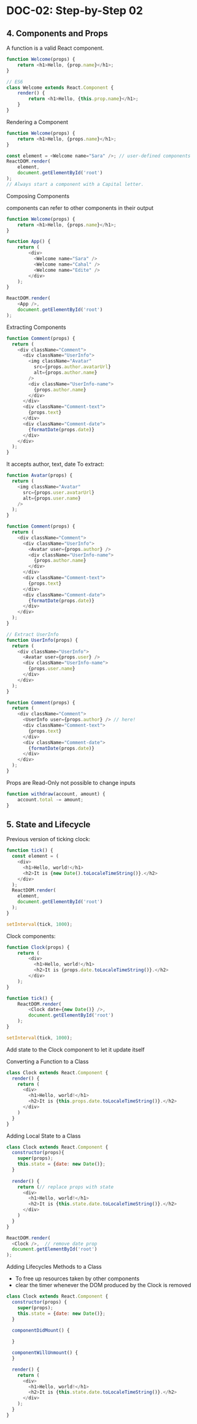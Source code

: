 # DOC-02: Step-by-Step 02

## 4. Components and Props

A function is a valid React component.
```js
function Welcome(props) {
    return <h1>Hello, {prop.name}</h1>;
}

// ES6
class Welcome extends React.Component {
    render() {
        return <h1>Hello, {this.prop.name}</h1>;
    }
}
```
Rendering a Component

```js
function Welcome(props) {
    return <h1>Hello, {props.name}</h1>;
}

const element = <Welcome name="Sara" />; // user-defined components
ReactDOM.render(
    element,
    document.getElementById('root')
);
// Always start a component with a Capital letter.

```

Composing Components

components can refer to other components in their output

```js
function Welcome(props) {
    return <h1>Hello, {props.name}</h1>;
}

function App() {
    return (
        <div>
          <Welcome name="Sara" />
          <Welcome name="Cahal" />
          <Welcome name="Edite" />
        </div>
    );
}

ReactDOM.render(
    <App />,
    document.getElementById('root')
);
```

Extracting Components

```js
function Comment(props) {
  return (
    <div className="Comment">
      <div className="UserInfo">
        <img className="Avatar"
          src={props.author.avatarUrl}
          alt={props.author.name}
        />
        <div className="UserInfo-name">
          {props.author.name}
        </div>
      </div>
      <div className="Comment-text">
        {props.text}
      </div>
      <div className="Comment-date">
        {formatDate(props.date)}
      </div>
    </div>
  );
}
```
It accepts author, text, date
To extract:

```js
function Avatar(props) {
  return (
    <img className="Avatar"
      src={props.user.avatarUrl}
      alt={props.user.name}
    />
  );
}

function Comment(props) {
  return (
    <div className="Comment">
      <div className="UserInfo">
        <Avatar user={props.author} />
        <div className="UserInfo-name">
          {props.author.name}
        </div>
      </div>
      <div className="Comment-text">
        {props.text}
      </div>
      <div className="Comment-date">
        {formatDate(props.date)}
      </div>
    </div>
  );
}

// Extract UserInfo
function UserInfo(props) {
  return (
    <div className="UserInfo">
      <Avatar user={props.user} />
      <div className="UserInfo-name">
        {props.user.name}
      </div>
    </div>
  );
}

function Comment(props) {
  return (
    <div className="Comment">
      <UserInfo user={props.author} /> // here!
      <div className="Comment-text">
        {props.text}
      </div>
      <div className="Comment-date">
        {formatDate(props.date)}
      </div>
    </div>
  );
}
```

Props are Read-Only
not possible to change inputs

```js
function withdraw(account, amount) {
    account.total -= amount;
}
```

## 5. State and Lifecycle

Previous version of ticking clock:
```js
function tick() {
  const element = (
    <div>
      <h1>Hello, world!</h1>
      <h2>It is {new Date().toLocaleTimeString()}.</h2>
    </div>
  );
  ReactDOM.render(
    element,
    document.getElementById('root')
  );
}

setInterval(tick, 1000);
```

Clock components:

```js
function Clock(props) {
    return (
        <div>
          <h1>Hello, world!</h1>
          <h2>It is {props.date.toLocaleTimeString()}.</h2>
        </div>
    );
}

function tick() {
    ReactDOM.render(
        <Clock date={new Date()} />,
        document.getElementById('root')
    );
}

setInterval(tick, 1000);
```

Add state to the Clock component to let it update itself

Converting a Function to a Class

```js
class Clock extends React.Component {
  render() {
    return (
      <div>
        <h1>Hello, world!</h1>
        <h2>It is {this.props.date.toLocaleTimeString()}.</h2>
      </div>
    )
  }
}
```

Adding Local State to a Class

```js
class Clock extends React.Component {
  constructor(props){
    super(props);
    this.state = {date: new Date()};
  }
  
  render() {
    return (// replace props with state
      <div>
        <h1>Hello, world!</h1>
        <h2>It is {this.state.date.toLocaleTimeString()}.</h2> 
      </div>
    )
  }
}

ReactDOM.render(
  <Clock />,  // remove date prop
  document.getElementById('root')
);
```

Adding Lifecycles Methods to a Class

- To free up resources taken by other components
- clear the timer whenever the DOM produced by the Clock is removed

```js
class Clock extends React.Component {
  constructor(props) {
    super(props);
    this.state = {date: new Date()};
  }

  componentDidMount() {
  
  }

  componentWillUnmount() {
  }

  render() {
    return (
      <div>
        <h1>Hello, world!</h1>
        <h2>It is {this.state.date.toLocaleTimeString()}.</h2>
      </div>
    );
  }
}
```